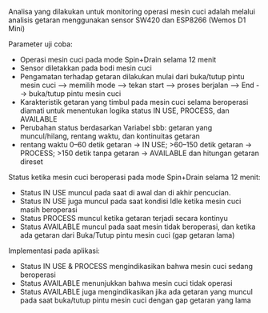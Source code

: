 Analisa yang dilakukan untuk monitoring operasi mesin cuci adalah melalui analisis getaran menggunakan sensor SW420 dan ESP8266 (Wemos D1 Mini)

Parameter uji coba:
- Operasi mesin cuci pada mode Spin+Drain selama 12 menit
- Sensor diletakkan pada bodi mesin cuci
- Pengamatan terhadap getaran dilakukan mulai dari buka/tutup pintu mesin cuci --> memilih mode --> tekan start --> proses berjalan --> End --> buka/tutup pintu mesin cuci
- Karakteristik getaran yang timbul pada mesin cuci selama beroperasi diamati untuk menentukan logika status IN USE, PROCESS, dan AVAILABLE
- Perubahan status berdasarkan Variabel sbb: getaran yang muncul/hilang, rentang waktu, dan kontinuitas getaran
- rentang waktu 0–60 detik getaran → IN USE; >60–150 detik getaran → PROCESS; >150 detik tanpa getaran → AVAILABLE dan hitungan getaran direset

Status ketika mesin cuci beroperasi pada mode Spin+Drain selama 12 menit:
- Status IN USE muncul pada saat di awal dan di akhir pencucian. 
- Status IN USE juga muncul pada saat kondisi Idle ketika mesin cuci masih beroperasi
- Status PROCESS muncul ketika getaran terjadi secara kontinyu
- Status AVAILABLE muncul pada saat mesin tidak beroperasi, dan ketika ada getaran dari Buka/Tutup pintu mesin cuci (gap getaran lama)

Implementasi pada aplikasi:
- Status IN USE & PROCESS mengindikasikan bahwa mesin cuci sedang beroperasi
- Status AVAILABLE menunjukkan bahwa mesin cuci tidak operasi
- Status AVAILABLE juga mengindikasikan jika ada getaran yang muncul pada saat buka/tutup pintu mesin cuci dengan gap getaran yang lama
